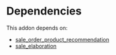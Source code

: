 # Dependencies

This addon depends on:

- [sale_order_product_recommendation](../../odoo-bringout-oca-sale-workflow-sale_order_product_recommendation)
- [sale_elaboration](../../odoo-bringout-oca-sale-workflow-sale_elaboration)
